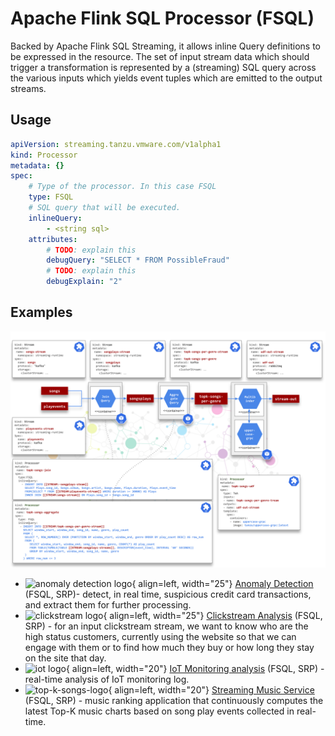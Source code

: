 # Apache Flink SQL Processor (FSQL)

Backed by Apache Flink SQL Streaming, it allows inline Query definitions to be expressed in the resource. The set of input stream data which should trigger a transformation is represented by a (streaming) SQL query across the various inputs which yields event tuples which are emitted to the output streams.

## Usage

```yaml
apiVersion: streaming.tanzu.vmware.com/v1alpha1
kind: Processor
metadata: {}
spec:
    # Type of the processor. In this case FSQL
    type: FSQL
    # SQL query that will be executed.
    inlineQuery:
        - <string sql>
    attributes:
        # TODO: explain this
        debugQuery: "SELECT * FROM PossibleFraud"
        # TODO: explain this
        debugExplain: "2"
```

## Examples

![](../../../samples/top-k-songs/topk-deployed.svg)

- ![anomaly detection logo](../../../samples/anomaly-detection/anomaly-detection-logo.png){ align=left, width="25"} [Anomaly Detection](../../../samples/anomaly-detection/anomaly-detection.md) (FSQL, SRP)- detect, in real time, suspicious credit card transactions, and extract them for further processing.
- ![clickstream logo](../../../samples/clickstream/clickstream-logo.png){ align=left, width="25"} [Clickstream Analysis](../../../samples/clickstream/clickstream.md) (FSQL, SRP) -   for an input clickstream stream, we want to know who are the high status customers, currently using the website so that we can engage with them or to find how much they buy or how long they stay on the site that day.
- ![iot logo](../../../samples/iot-monitoring/iot-logo.png){ align=left, width="20"} [IoT Monitoring analysis](../../../samples/iot-monitoring/iot-monitoring.md) (FSQL, SRP) - real-time analysis of IoT monitoring log.
- ![top-k-songs-logo](../../../samples/top-k-songs/top-k-songs-logo.png){ align=left, width="20"} [Streaming Music Service](../../../samples/top-k-songs/top-k-songs.md) (FSQL, SRP) - music ranking application that continuously computes the latest Top-K music charts based on song play events collected in real-time.
